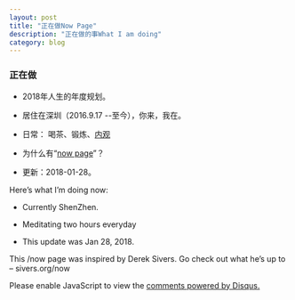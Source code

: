 ```yaml
---
layout: post
title: "正在做Now Page"
description: "正在做的事What I am doing"
category: blog
---
```


### 正在做



- 2018年人生的年度规划。


- 居住在深圳（2016.9.17 --至今），你来，我在。

- 日常： 喝茶、锻炼、[内观](https://www.dhamma.org/zh-HANS/index)

- 为什么有“[now page](http://nownownow.com/about)”？

- 更新：2018-01-28。

Here’s what I’m doing now:

- Currently ShenZhen.

- Meditating two hours everyday 

- This update was Jan 28, 2018.

This /now page was inspired by Derek Sivers. Go check out what he’s up to – sivers.org/now 


<div id="disqus_thread"></div>
<script>

/**
*  RECOMMENDED CONFIGURATION VARIABLES: EDIT AND UNCOMMENT THE SECTION BELOW TO INSERT DYNAMIC VALUES FROM YOUR PLATFORM OR CMS.
*  LEARN WHY DEFINING THESE VARIABLES IS IMPORTANT: https://disqus.com/admin/universalcode/#configuration-variables*/
/*
var disqus_config = function () {
this.page.url = https://violettianjie.github.io;  // Replace PAGE_URL with your page's canonical URL variable
this.page.identifier = https://violettianjie.github.io; // Replace PAGE_IDENTIFIER with your page's unique identifier variable
};
*/
(function() { // DON'T EDIT BELOW THIS LINE
var d = document, s = d.createElement('script');
s.src = 'https://https-violettianjie-github-io-1.disqus.com/embed.js';
s.setAttribute('data-timestamp', +new Date());
(d.head || d.body).appendChild(s);
})();
</script>
<noscript>Please enable JavaScript to view the <a href="https://disqus.com/?ref_noscript">comments powered by Disqus.</a></noscript>


